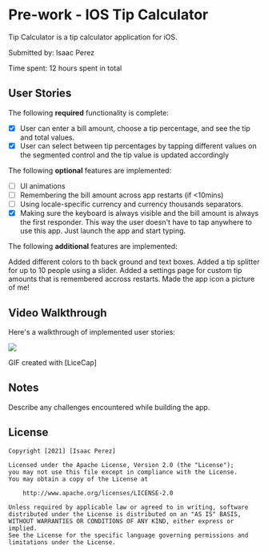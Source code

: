 # Pre-work - IOS Tip Calculator

Tip Calculator is a tip calculator application for iOS.

Submitted by: Isaac Perez

Time spent: 12 hours spent in total

## User Stories

The following **required** functionality is complete:

* [x] User can enter a bill amount, choose a tip percentage, and see the tip and total values.
* [x] User can select between tip percentages by tapping different values on the segmented control and the tip value is updated accordingly

The following **optional** features are implemented:

* [ ] UI animations
* [ ] Remembering the bill amount across app restarts (if <10mins)
* [ ] Using locale-specific currency and currency thousands separators.
* [x] Making sure the keyboard is always visible and the bill amount is always the first responder. This way the user doesn't have to tap anywhere to use this app. Just launch the app and start typing.

The following **additional** features are implemented:

Added different colors to th back ground and text boxes.
Added a tip splitter for up to 10 people using a slider.
Added a settings page for custom tip amounts that is remembered accross restarts.
Made the app icon a picture of me!

## Video Walkthrough

Here's a walkthrough of implemented user stories:

![](https://i.imgur.com/gPZKkov.gif)




GIF created with [LiceCap]

## Notes

Describe any challenges encountered while building the app.

## License

    Copyright [2021] [Isaac Perez]

    Licensed under the Apache License, Version 2.0 (the "License");
    you may not use this file except in compliance with the License.
    You may obtain a copy of the License at

        http://www.apache.org/licenses/LICENSE-2.0

    Unless required by applicable law or agreed to in writing, software
    distributed under the License is distributed on an "AS IS" BASIS,
    WITHOUT WARRANTIES OR CONDITIONS OF ANY KIND, either express or implied.
    See the License for the specific language governing permissions and
    limitations under the License.
